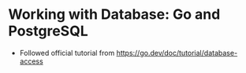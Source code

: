 # Working with Database: Go and PostgreSQL

- Followed official tutorial from https://go.dev/doc/tutorial/database-access
